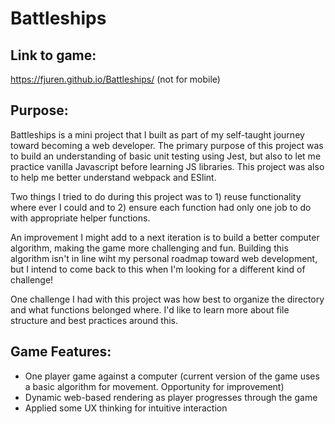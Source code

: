 # Battleships

## Link to game:

https://fjuren.github.io/Battleships/ (not for mobile)


## Purpose:

Battleships is a mini project that I built as part of my self-taught journey toward becoming a web developer. The primary purpose of this project was to build an understanding of basic unit testing using Jest, but also to let me practice vanilla Javascript before learning JS libraries. This project was also to help me better understand webpack and ESlint.

Two things I tried to do during this project was to 1) reuse functionality where ever I could and to 2) ensure each function had only one job to do with appropriate helper functions.

An improvement I might add to a next iteration is to build a better computer algorithm, making the game more challenging and fun. Building this algorithm isn't in line wiht my personal roadmap toward web development, but I intend to come back to this when I'm looking for a different kind of challenge!

One challenge I had with this project was how best to organize the directory and what functions belonged where. I'd like to learn more about file structure and best practices around this.


## Game Features:

- One player game against a computer (current version of the game uses a basic algorithm for movement. Opportunity for improvement)
- Dynamic web-based rendering as player progresses through the game
- Applied some UX thinking for intuitive interaction